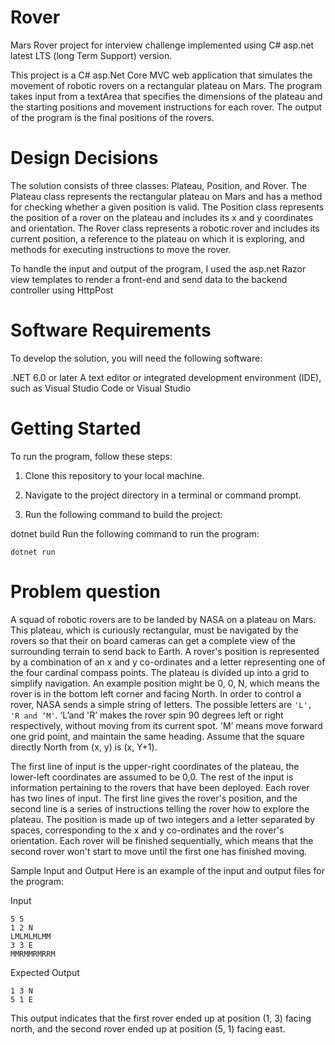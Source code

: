 # Rover
Mars Rover project for interview challenge implemented using C# asp.net latest LTS (long Term Support) version.

This project is a C# asp.Net Core MVC web application that simulates the movement of robotic rovers on a rectangular plateau on Mars. The program takes input from a textArea that specifies the dimensions of the plateau and the starting positions and movement instructions for each rover. The output of the program is the final positions of the rovers.

# Design Decisions

The solution consists of three classes: Plateau, Position, and Rover. The Plateau class represents the rectangular plateau on Mars and has a method for checking whether a given position is valid. The Position class represents the position of a rover on the plateau and includes its x and y coordinates and orientation. The Rover class represents a robotic rover and includes its current position, a reference to the plateau on which it is exploring, and methods for executing instructions to move the rover.

To handle the input and output of the program, I used the asp.net Razor view templates to render a front-end and send data to the backend controller using HttpPost

# Software Requirements
To develop the solution, you will need the following software:

.NET 6.0 or later
A text editor or integrated development environment (IDE), such as Visual Studio Code or Visual Studio

# Getting Started
To run the program, follow these steps:

1. Clone this repository to your local machine.

2. Navigate to the project directory in a terminal or command prompt.

3. Run the following command to build the project:


dotnet build
Run the following command to run the program:

```dotnet run ```
  
 # Problem question
  
 A squad of robotic rovers are to be landed by NASA on a plateau on Mars. This plateau, which is curiously rectangular, must be navigated by the rovers so that their on board cameras can get a complete view of the surrounding terrain to send back to Earth. A rover's position is represented by a combination of an x and y co-ordinates and a letter representing one of the four cardinal compass points. The plateau is divided up into a grid to simplify navigation. An example position might be 0, 0, N, which means the rover is in the bottom left corner and facing
North. In order to control a rover, NASA sends a simple string of letters. The possible letters are ``` 'L', 'R and ‘M' ```. ‘L’and 'R’ makes the rover spin 90 degrees left or right respectively, without moving from its current spot. 'M’ means move forward one grid point, and maintain the same heading. Assume that the square directly North from (x, y) is (x, Y+1).
  
 The first line of input is the upper-right coordinates of the plateau, the lower-left coordinates are assumed to be 0,0.
The rest of the input is information pertaining to the rovers that have been deployed. Each rover has two lines of input. The first line gives the rover's position, and the second line is a series of instructions telling the rover how to explore the plateau.
The position is made up of two integers and a letter separated by spaces, corresponding to the x and y co-ordinates and the rover's orientation. Each rover will be finished sequentially, which means that the second rover won't start to move until the first one has finished moving.


  
Sample Input and Output
Here is an example of the input and output files for the program:

Input
```
5 5
1 2 N
LMLMLMLMM
3 3 E
MMRMMRMRRM
  ```
 
Expected Output
```
1 3 N
5 1 E
```
This output indicates that the first rover ended up at position (1, 3) facing north, and the second rover ended up at position (5, 1) facing east.
